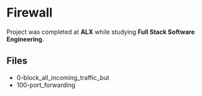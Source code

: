 # Firewall
Project was completed at **ALX** while studying **Full Stack Software Engineering**.

## Files
 * 0-block_all_incoming_traffic_but
 * 100-port_forwarding
